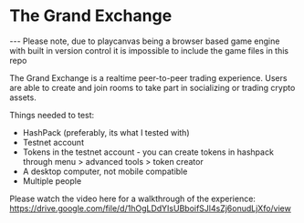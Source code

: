 # The Grand Exchange
--- Please note, due to playcanvas being a browser based game engine with built in version control it is impossible to include the game files in this repo

The Grand Exchange is a realtime peer-to-peer trading experience. Users are able to create and join rooms to take part in socializing or trading crypto assets. 

Things needed to test:
- HashPack (preferably, its what I tested with)
- Testnet account
- Tokens in the testnet account - you can create tokens in hashpack through menu > advanced tools > token creator
- A desktop computer, not mobile compatible
- Multiple people

Please watch the video here for a walkthrough of the experience: https://drive.google.com/file/d/1hOgLDdYIsUBboifSJl4sZj6onudLjXfo/view
